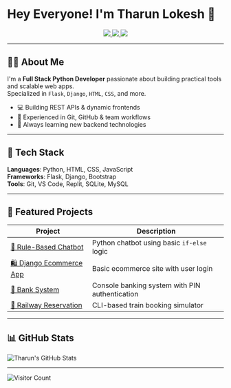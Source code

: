 # Hey Everyone! I'm Tharun Lokesh 👋

<p align="center">
  <a href="https://www.linkedin.com/in/tharun-lokesh-uggina">
    <img src="https://img.shields.io/badge/LinkedIn-blue?style=for-the-badge&logo=linkedin" />
  </a>
  <a href="mailto:tharunlokeshu@gmail.com">
    <img src="https://img.shields.io/badge/Gmail-red?style=for-the-badge&logo=gmail&logoColor=white" />
  </a>
  <a href="https://github.com/tharunlokeshu">
    <img src="https://img.shields.io/badge/GitHub-black?style=for-the-badge&logo=github" />
  </a>
</p>

---

## 👨‍💻 About Me

I'm a **Full Stack Python Developer** passionate about building practical tools and scalable web apps.  
Specialized in `Flask`, `Django`, `HTML`, `CSS`, and more.

- 💻 Building REST APIs & dynamic frontends
- 🔁 Experienced in Git, GitHub & team workflows
- 🌱 Always learning new backend technologies

---

## 🔧 Tech Stack

**Languages**: Python, HTML, CSS, JavaScript  
**Frameworks**: Flask, Django, Bootstrap  
**Tools**: Git, VS Code, Replit, SQLite, MySQL

---

## 🚀 Featured Projects

| Project | Description |
|--------|-------------|
| [💬 Rule-Based Chatbot](https://github.com/tharunlokeshu/Task-8) | Python chatbot using basic `if-else` logic |
| [🛍️ Django Ecommerce App](https://github.com/tharunlokeshu/Django-Ecommerce) | Basic ecommerce site with user login |
| [🏦 Bank System](https://github.com/tharunlokeshu/Bank-Management-system) | Console banking system with PIN authentication |
| [🚆 Railway Reservation](https://github.com/tharunlokeshu/Railway-Reservation-system) | CLI-based train booking simulator |

---

## 📊 GitHub Stats

![Tharun's GitHub Stats](https://github-readme-stats.vercel.app/api?username=tharunlokeshu&show_icons=true&theme=tokyonight)

---

![Visitor Count](https://komarev.com/ghpvc/?username=tharunlokeshu&style=flat-square&color=blue)
